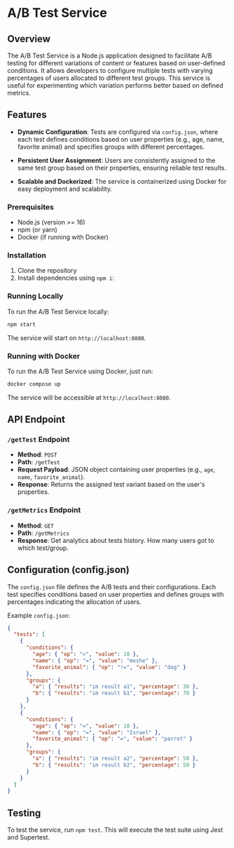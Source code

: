 
# A/B Test Service

## Overview

The A/B Test Service is a Node.js application designed to facilitate A/B testing for different variations of content or features based on user-defined conditions. It allows developers to configure multiple tests with varying percentages of users allocated to different test groups. This service is useful for experimenting which variation performs better based on defined metrics.

## Features

- **Dynamic Configuration**: Tests are configured via `config.json`, where each test defines conditions based on user properties (e.g., age, name, favorite animal) and specifies groups with different percentages.

- **Persistent User Assignment**: Users are consistently assigned to the same test group based on their properties, ensuring reliable test results.

- **Scalable and Dockerized**: The service is containerized using Docker for easy deployment and scalability.


### Prerequisites

- Node.js (version >= 16)
- npm (or yarn)
- Docker (if running with Docker)

### Installation

1. Clone the repository
2. Install dependencies using ```npm i```:
### Running Locally

To run the A/B Test Service locally:

```bash
npm start
```

The service will start on `http://localhost:8080`.

### Running with Docker

To run the A/B Test Service using Docker, just run:

   ```bash
   docker compose up
   ```

The service will be accessible at `http://localhost:8080`.

## API Endpoint

### `/getTest` Endpoint

- **Method**: `POST`
- **Path**: `/getTest`
- **Request Payload**: JSON object containing user properties (e.g., `age`, `name`, `favorite_animal`).
- **Response**: Returns the assigned test variant based on the user's properties.

### `/getMetrics` Endpoint

- **Method**: `GET`
- **Path**: `/getMetrics`
- **Response**: Get analytics about tests history. How many users got to which test/group.


## Configuration (config.json)

The `config.json` file defines the A/B tests and their configurations. Each test specifies conditions based on user properties and defines groups with percentages indicating the allocation of users.

Example `config.json`:

```json
{
  "tests": [
    {
      "conditions": {
        "age": { "op": ">", "value": 10 },
        "name": { "op": "=", "value": "moshe" },
        "favorite_animal": { "op": "!=", "value": "dog" }
      },
      "groups": {
        "a": { "results": "im result a1", "percentage": 30 },
        "b": { "results": "im result b1", "percentage": 70 }
      }
    },
    {
      "conditions": {
        "age": { "op": "=", "value": 10 },
        "name": { "op": "=", "value": "Israel" },
        "favorite_animal": { "op": "=", "value": "parrot" }
      },
      "groups": {
        "a": { "results": "im result a2", "percentage": 50 },
        "b": { "results": "im result b2", "percentage": 50 }
      }
    }
  ]
}
```



## Testing

To test the service, run `npm test`. This will execute the test suite using Jest and Supertest.
